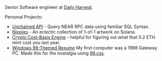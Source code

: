 <!--
**benhurley/benhurley** is a ✨ _special_ ✨ repository because its `README.md` (this file) appears on your GitHub profile. 
-->

Senior Software engineer at [Daily Harvest](https://www.dailyharvest.com).

Personal Projects:
- [Unchained API](https://app.unchained.fyi/) - Query NEAR RPC data using familiar SQL Syntax.
- [Nippies](https://nippi.es) - An eclectic collection of 1-of-1 artwork on Solana.
- [Crypto Cost-Basis Engine](https://cryptocost.netlify.app/) - helpful for figuring out what that 0.2 ETH mint cost you last year.
- [Windows 98-Themed Resume](https://1998.benhurley.dev) My first computer was a 1998 Gateway PC. Made this for the nostalgia using [98.css](https://jdan.github.io/98.css/).
